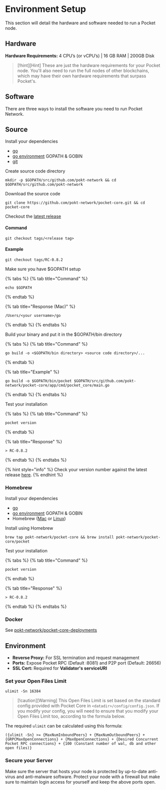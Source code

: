# Environment Setup

This section will detail the hardware and software needed to run a Pocket node.

## Hardware

**Hardware Requirements:** 4 CPU’s (or vCPU’s) | 16 GB RAM | 200GB Disk

> [!hint][Hint]
These are just the hardware requirements for your Pocket node. You'll also need to run the full nodes of other blockchains, which may have their own hardware requirements that surpass Pocket's.
>

## Software

There are three ways to install the software you need to run Pocket Network.

## Source

Install your dependencies

* [go](https://golang.org/doc/install)
* [go environment](https://golang.org/doc/gopath\_code.html#Workspaces) GOPATH & GOBIN
* [git](https://git-scm.com/book/en/v2/Getting-Started-Installing-Git)

Create source code directory

```
mkdir -p $GOPATH/src/github.com/pokt-network && cd $GOPATH/src/github.com/pokt-network
```

Download the source code

```
git clone https://github.com/pokt-network/pocket-core.git && cd pocket-core
```

Checkout the [latest release](https://github.com/pokt-network/pocket-core/releases)

<!-- tabs:start -->

#### **Command**

```
git checkout tags/<release tag>
```

#### **Example**

```
git checkout tags/RC-0.8.2
```

<!-- tabs:end -->


Make sure you have $GOPATH setup

{% tabs %}
{% tab title="Command" %}
```
echo $GOPATH
```
{% endtab %}

{% tab title="Response (Mac)" %}
```
/Users/<your username>/go
```
{% endtab %}
{% endtabs %}

Build your binary and put it in the $GOPATH/bin directory

{% tabs %}
{% tab title="Command" %}
```
go build -o <$GOPATH/bin directory> <source code directory>/...
```
{% endtab %}

{% tab title="Example" %}
```
go build -o $GOPATH/bin/pocket $GOPATH/src/github.com/pokt-network/pocket-core/app/cmd/pocket_core/main.go
```
{% endtab %}
{% endtabs %}

Test your installation

{% tabs %}
{% tab title="Command" %}
```
pocket version
```
{% endtab %}

{% tab title="Response" %}
```
> RC-0.8.2
```
{% endtab %}
{% endtabs %}

{% hint style="info" %}
Check your version number against the latest release [here](https://github.com/pokt-network/pocket-core/releases).
{% endhint %}

### Homebrew

Install your dependencies

* [go](https://golang.org/doc/install)
* [go environment](https://golang.org/doc/gopath\_code.html#Workspaces) GOPATH & GOBIN
* Homebrew ([Mac](https://brew.sh) or [Linux](https://docs.brew.sh/Homebrew-on-Linux))

Install using Homebrew

```
brew tap pokt-network/pocket-core && brew install pokt-network/pocket-core/pocket
```

Test your installation

{% tabs %}
{% tab title="Command" %}
```
pocket version
```
{% endtab %}

{% tab title="Response" %}
```
> RC-0.8.2
```
{% endtab %}
{% endtabs %}

### Docker

See [pokt-network/pocket-core-deployments](https://github.com/pokt-network/pocket-core-deployments)

## Environment

* **Reverse Proxy:** For SSL termination and request management
* **Ports:** Expose Pocket RPC (Default :8081) and P2P port (Default: 26656)
* **SSL Cert:** Required for **Validator's serviceURI**

### Set your Open Files Limit

```
ulimit -Sn 16384
```

> [!caution][Warning]
This Open Files Limit is set based on the standard config provided with Pocket Core in `<datadir>/config/config.json`. If you modify your config, you will need to ensure that you modify your Open Files Limit too, according to the formula below.
>

The required `ulimit` can be calculated using this formula:

`({ulimit -Sn} >= {MaxNumInboundPeers} + {MaxNumOutboundPeers} + {GRPCMaxOpenConnections} + {MaxOpenConnections} + {Desired Concurrent Pocket RPC connections} + {100 (Constant number of wal, db and other open files)}`

### Secure your Server

Make sure the server that hosts your node is protected by up-to-date anti-virus and anti-malware software. Protect your node with a firewall but make sure to maintain login access for yourself and keep the above ports open.
